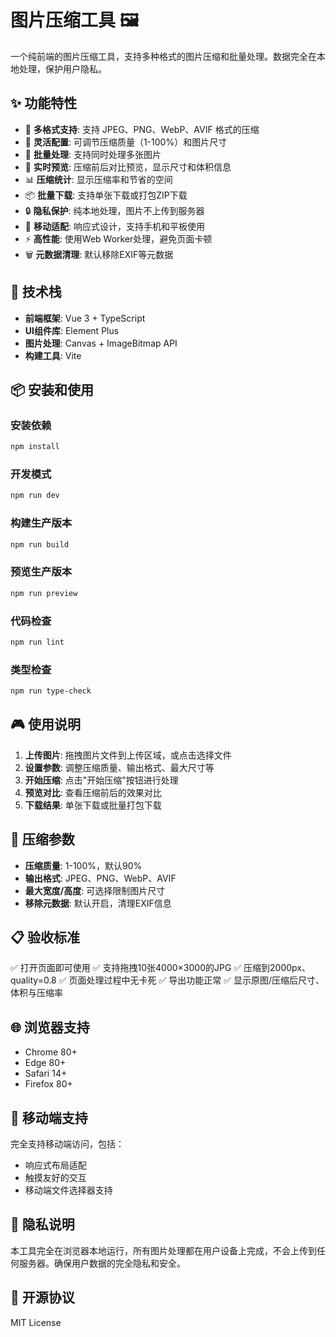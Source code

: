 # 图片压缩工具 🖼️

一个纯前端的图片压缩工具，支持多种格式的图片压缩和批量处理。数据完全在本地处理，保护用户隐私。

## ✨ 功能特性

- 🎯 **多格式支持**: 支持 JPEG、PNG、WebP、AVIF 格式的压缩
- 🔧 **灵活配置**: 可调节压缩质量（1-100%）和图片尺寸
- 📁 **批量处理**: 支持同时处理多张图片
- 👀 **实时预览**: 压缩前后对比预览，显示尺寸和体积信息
- 📊 **压缩统计**: 显示压缩率和节省的空间
- 📦 **批量下载**: 支持单张下载或打包ZIP下载
- 🔒 **隐私保护**: 纯本地处理，图片不上传到服务器
- 📱 **移动适配**: 响应式设计，支持手机和平板使用
- ⚡ **高性能**: 使用Web Worker处理，避免页面卡顿
- 🗑️ **元数据清理**: 默认移除EXIF等元数据

## 🚀 技术栈

- **前端框架**: Vue 3 + TypeScript
- **UI组件库**: Element Plus
- **图片处理**: Canvas + ImageBitmap API
- **构建工具**: Vite

## 📦 安装和使用

### 安装依赖

```bash
npm install
```

### 开发模式

```bash
npm run dev
```

### 构建生产版本

```bash
npm run build
```

### 预览生产版本

```bash
npm run preview
```

### 代码检查

```bash
npm run lint
```

### 类型检查

```bash
npm run type-check
```

## 🎮 使用说明

1. **上传图片**: 拖拽图片文件到上传区域，或点击选择文件
2. **设置参数**: 调整压缩质量、输出格式、最大尺寸等
3. **开始压缩**: 点击"开始压缩"按钮进行处理
4. **预览对比**: 查看压缩前后的效果对比
5. **下载结果**: 单张下载或批量打包下载

## 🔧 压缩参数

- **压缩质量**: 1-100%，默认90%
- **输出格式**: JPEG、PNG、WebP、AVIF
- **最大宽度/高度**: 可选择限制图片尺寸
- **移除元数据**: 默认开启，清理EXIF信息

## 📋 验收标准

✅ 打开页面即可使用
✅ 支持拖拽10张4000×3000的JPG
✅ 压缩到2000px、quality=0.8
✅ 页面处理过程中无卡死
✅ 导出功能正常
✅ 显示原图/压缩后尺寸、体积与压缩率

## 🌐 浏览器支持

- Chrome 80+
- Edge 80+
- Safari 14+
- Firefox 80+

## 📱 移动端支持

完全支持移动端访问，包括：
- 响应式布局适配
- 触摸友好的交互
- 移动端文件选择器支持

## 🔐 隐私说明

本工具完全在浏览器本地运行，所有图片处理都在用户设备上完成，不会上传到任何服务器。确保用户数据的完全隐私和安全。

## 📄 开源协议

MIT License
